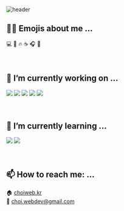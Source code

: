 ![header](https://capsule-render.vercel.app/api?type=waving&section=header&height=240&text=Hello%World!&fontSize=60&fontColor=ffffff&fontAlignY=40&animation=fadeIn)

## 🙋‍♀️ Emojis about me ...
:computer: :memo: :fire: :coffee: :headphones: :musical_note:
<br /><br /><br />

## 🔭 I’m currently working on ...
<img src="https://img.shields.io/badge/html5-E34F26?style=flat-square&logo=html5&logoColor=white"/> <img src="https://img.shields.io/badge/css-663399?style=flat-square&logo=css&logoColor=white"/> <img src="https://img.shields.io/badge/JavaScript-F7DF1E?style=flat-square&logo=JavaScript&logoColor=white"/> <img src="https://img.shields.io/badge/jQuery-0769AD?style=flat-square&logo=jQuery&logoColor=white"/> <img src="https://img.shields.io/badge/php-777BB4?style=flat-square&logo=php&logoColor=white"/>
<br /><br /><br />

## 🌱 I’m currently learning ...
<img src="https://img.shields.io/badge/react-61DAFB?style=flat-square&logo=react&logoColor=white"/> <img src="https://img.shields.io/badge/typescript-3178C6?style=flat-square&logo=typescript&logoColor=white"/>
<br /><br /><br />

## 📫 How to reach me: ...
:house: <a href="http://choiweb.kr" target="_blank">choiweb.kr</a><br />
:email: <a href="mailto:choi.webdev@gmail.com">choi.webdev@gmail.com</a>
<br /><br /><br />

<!--
## 💬 Ask me about ...
<br /><br />

## 👯 I’m looking to collaborate on ...
<br /><br />

## 🤔 I’m looking for help with ...
<br /><br />

## 😄 Pronouns: ...
<br /><br />

## ⚡ Fun fact: ...
<br /><br />
-->
